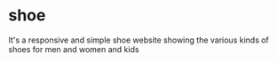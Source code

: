 # shoe
It's a responsive and simple shoe website showing the various kinds of shoes for men and women and kids
